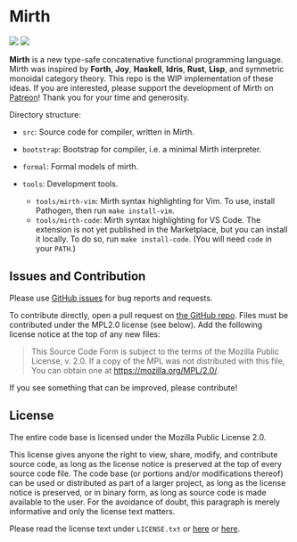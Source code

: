 <!--
  This Source Code Form is subject to the terms of the Mozilla Public
  License, v. 2.0. If a copy of the MPL was not distributed with this
  file, You can obtain one at http://mozilla.org/MPL/2.0/.
-->

# Mirth

![](https://github.com/mirth-lang/mirth/workflows/tests/badge.svg)
![](https://github.com/mirth-lang/mirth/workflows/self-build/badge.svg)

**Mirth** is a new type-safe concatenative functional programming language. Mirth was inspired by **Forth**, **Joy**, **Haskell**, **Idris**, **Rust**, **Lisp**, and symmetric monoidal category theory. This repo is the WIP implementation of these ideas. If you are interested, please support the development of Mirth on [Patreon](https://patreon.com/typeswitch)! Thank you for your time and generosity.

Directory structure:

- `src`: Source code for compiler, written in Mirth.
- `bootstrap`: Bootstrap for compiler, i.e. a minimal Mirth interpreter.
- `formal`: Formal models of mirth.
- `tools`: Development tools.

  - `tools/mirth-vim`: Mirth syntax highlighting for Vim. To use, install Pathogen, then run `make install-vim`.
  - `tools/mirth-code`: Mirth syntax highlighting for VS Code. The extension is not yet published in the Marketplace, but you can install it locally. To do so, run `make install-code`. (You will need `code` in your `PATH`.)

## Issues and Contribution

Please use [GitHub issues](https://github.com/mirth-lang/mirth/issues) for bug reports and requests.

To contribute directly, open a pull request on [the GitHub repo](https://github.com/mirth-lang/mirth). Files must be contributed under the MPL2.0 license (see below). Add the following license notice at the top of any new files:

> This Source Code Form is subject to the terms of the Mozilla Public
> License, v. 2.0. If a copy of the MPL was not distributed with this
> file, You can obtain one at https://mozilla.org/MPL/2.0/.

If you see something that can be improved, please contribute!

## License

The entire code base is licensed under the Mozilla Public License 2.0.

This license gives anyone the right to view, share, modify, and contribute source code, as long as the license notice is preserved at the top of every source code file. The code base (or portions and/or modifications thereof) can be used or distributed as part of a larger project, as long as the license notice is preserved, or in binary form, as long as source code is made available to the user. For the avoidance of doubt, this paragraph is merely informative and only the license text matters.

Please read the license text under `LICENSE.txt` or [here](https://mozilla.org/MPL/2.0/) or [here](https://choosealicense.com/licenses/mpl-2.0/).
